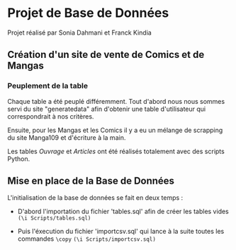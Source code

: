 # Projet de Base de Données 

Projet réalisé par Sonia Dahmani et Franck Kindia

## Création d'un site de vente de Comics et de Mangas

### Peuplement de la table

Chaque table a été peuplé différemment. Tout d'abord nous nous sommes servi du site "generatedata" afin d'obtenir une table d'utilisateur qui correspondrait à nos critères. 

Ensuite, pour les Mangas et les Comics il y a eu un mélange de scrapping du site Manga109 et d'écriture à la main. 

Les tables *Ouvrage* et *Articles* ont été réalisés totalement avec des scripts Python. 

## Mise en place de la Base de Données

L'initialisation de la base de données se fait en deux temps : 

* D'abord l'importation du fichier 'tables.sql' afin de créer les tables vides `(\i Scripts/tables.sql)`

* Puis l'éxecution du fichier 'importcsv.sql' qui lance à la suite toutes les commandes `\copy` `(\i Scripts/importcsv.sql)`